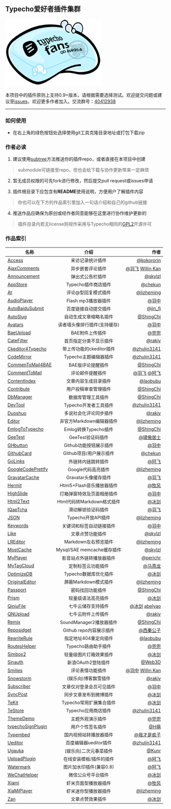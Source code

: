 ## Typecho爱好者插件集群

![logo](https://raw.githubusercontent.com/typecho-fans/typecho-fans.github.io/master/soapgroup.png)

本项目中的插件原则上支持0.9+版本，请根据需要选择测试。欢迎提交问题或建议至[issues](https://github.com/typecho-fans/plugins/issues)，欢迎更多作者加入。交流群号：[40412938](http://shang.qq.com/wpa/qunwpa?idkey=a5a8afedf099e18ddf9b530db9217251e39001d52aace42888bf470d9b6cb86a)

<hr>

### 如何使用

- 在右上角的绿色按钮处选择使用git工具克隆目录地址或打包下载zip

### 作者必读

 1. 建议使用[subtree](http://aoxuis.me/post/2013-08-06-git-subtree)方法推送你的插件repo，或者直接在本项目中创建

 > submodule可链接至repo，但也会给下载与协作更新带来一定麻烦

 2. 暂无成员权限的可先fork进行修改，然后提交pull request或issues申请

 3. 插件根目录下应包含有**README**使用说明，方便用户了解插件内容

 > 你也可以在下方的作品索引里加入一句话介绍和自己的github链接

 4. 推送作品应确保为原创或经作者同意能够在这里进行协作维护更新的

 > 插件目录内若无license则视作采用与Typecho相同的[GPL2](https://github.com/typecho/typecho/blob/master/LICENSE.txt)开源许可

### 作品索引

| 名称 | 介绍 | 作者 |
| ---- |:----:| ----:|
| [Access](https://github.com/kokororin/typecho-plugin-Access) | 来访记录统计插件 | [@kokororin](https://github.com/kokororin) |
| [AjaxComments](https://github.com/typecho-fans/plugins/tree/master/AjaxComments) | 异步嵌套评论插件 | [@羽飞](https://github.com/byends) [Willin Kan](http://kan.willin.org) |
| [Announcement](https://github.com/typecho-fans/plugins/tree/master/Announcement) | 弹出式公告栏插件 | [@skylzl](https://github.com/xiaogouxo) |
| [AppStore](https://github.com/typecho-fans/plugins/tree/master/AppStore) | Typecho插件商店插件 | [@chekun](https://github.com/chekun) |
| [At](https://github.com/typecho-fans/plugins/tree/master/At) | 评论@型回复模式插件 | [@lizheming](https://github.com/lizheming) |
| [AudioPlayer](https://github.com/typecho-fans/plugins/tree/master/AudioPlayer) | Flash mp3播放器插件 | [@羽中](https://github.com/jzwalk) |
| [AutoBaiduSubmit](https://github.com/jinfeijie/AutoBaiduSubmit) | 百度链接自动提交插件 | [@jin_fj](https://github.com/jinfeijie) |
| [AutoSlug](https://github.com/typecho-fans/plugins/tree/master/AutoSlug) | 自动生成文章缩略名插件 | [@ShingChi](https://github.com/shingchi) |
| [Avatars](https://github.com/typecho-fans/plugins/tree/master/Avatars) | 读者墙头像排行插件(支持缓存) | [@羽中](https://github.com/jzwalk) |
| [BaeUpload](https://github.com/typecho-fans/plugins/tree/master/BaeUpload) | BAE附件上传插件 | [@兜兜](https://github.com/doudoutime) |
| [CateFilter](https://github.com/typecho-fans/plugins/tree/master/CateFilter) | 首页指定分类不显示插件 | [@rakiy](https://github.com/rakiy) |
| [Ckeditor4Typecho](https://github.com/typecho-fans/plugins/tree/master/Ckeditor4Typecho) | 带上传功能的ckeditor插件 | [@zhulin3141](https://github.com/zhulin3141) |
| [CodeMirror](https://github.com/typecho-fans/plugins/tree/master/CodeMirror) | Typecho主题编辑器插件 | [@zhulin3141](https://github.com/zhulin3141) |
| [CommenToMail4BAE](https://github.com/typecho-fans/plugins/tree/master/CommenToMail4BAE) | BAE版评论提醒插件 | [@ShingChi](https://github.com/shingchi) |
| [CommentToMail](https://github.com/byends/CommentToMail) | 评论邮件提醒插件 | [@羽飞](https://github.com/byends) [@阿飞](https://github.com/defeme) |
| [ContentIndex](https://github.com/typecho-fans/plugins/tree/master/ContentIndex) | 文章内容生成目录插件 | [@laobubu](https://github.com/laobubu) |
| [Contribute](https://github.com/typecho-fans/plugins/tree/master/Contribute) | 用户投稿审查管理插件 | [@ShingChi](https://github.com/shingchi) |
| [DbManager](https://github.com/typecho-fans/plugins/tree/master/DbManager) | 数据库管理工具插件 | [@ShingChi](https://github.com/shingchi) |
| [DevTool](https://github.com/typecho-fans/plugins/tree/master/DevTool) | Typecho开发者工具插件 | [@zhulin3141](https://github.com/zhulin3141) |
| [Duoshuo](https://github.com/typecho-fans/plugins/tree/master/Duoshuo) | 多说社会化评论同步插件 | [@rakiy](https://github.com/rakiy) |
| [Editor](https://github.com/typecho-fans/plugins/tree/master/Editor) | 非官方Markdown编辑器插件 | [@lizheming](https://github.com/lizheming) |
| [EmlogToTypecho](https://github.com/typecho-fans/plugins/tree/master/EmlogToTypecho) | Emlog转换Typecho插件 | [@ShingChi](https://github.com/shingchi) |
| [GeeTest](https://github.com/typecho-fans/plugins/tree/master/GeeTest) | GeeTest验证码插件 | [@啸傲居士](https://github.com/shuxiao9058) |
| [GHbutton](https://github.com/typecho-fans/plugins/tree/master/GHbutton) | Github功能按钮展示插件 | [@羽中](https://github.com/jzwalk) |
| [GithubCard](https://github.com/typecho-fans/plugins/tree/master/GithubCard) | Github项目/用户展示插件 | [@chekun](https://github.com/chekun) |
| [GoLinks](https://github.com/typecho-fans/plugins/tree/master/GoLinks) | 外链转内链跳转插件 | [@阿飞](https://github.com/defeme) |
| [GoogleCodePrettfy](https://github.com/typecho-fans/plugins/tree/master/GoogleCodePrettify) | Google代码高亮插件 | [@lizheming](https://github.com/lizheming) |
| [GravatarCache](https://github.com/typecho-fans/plugins/tree/master/GravatarCache) | Gravatar头像缓存插件 | [@羽飞](https://github.com/byends) |
| [Hermit](https://github.com/typecho-fans/plugins/tree/master/Hermit) | Html5+Flash音乐播放器插件 | [@牧风](https://github.com/iMuFeng) |
| [HighSlide](https://github.com/typecho-fans/plugins/tree/master/HighSlide) | 灯箱弹窗特效及页面相册插件 | [@羽中](https://github.com/jzwalk) |
| [Html2Text](https://github.com/typecho-fans/plugins/tree/master/Html2Text) | Html代码转Markdown格式插件 | [@冰剑](https://github.com/binjoo) |
| [IQapTcha](https://github.com/typecho-fans/plugins/tree/master/IQapTcha) | 滑动解锁验证码插件 | [@羽飞](https://github.com/byends) |
| [JSON](https://github.com/typecho-fans/plugins/tree/master/JSON) | Typecho开放API插件 | [@lizheming](https://github.com/lizheming) |
| [Keywords](https://github.com/typecho-fans/plugins/tree/master/Keywords) | 关键词和标签自动链接插件 | [@羽中](https://github.com/jzwalk) |
| [Like](https://github.com/typecho-fans/plugins/tree/master/Like) | 文章点赞功能插件 | [@skylzl](https://github.com/xiaogouxo) |
| [LREditor](https://github.com/typecho-fans/plugins/tree/master/LREditor) | Markdown左右预览插件 | [@lizheming](http://github.com/lizheming) |
| [MostCache](https://github.com/typecho-fans/plugins/tree/master/MostCache) | Mysql/SAE memcache缓存插件 | [@skylzl](https://github.com/xiaogouxo) |
| [MyPlayer](https://github.com/typecho-fans/plugins/tree/master/MyPlayer) | 影音站点外链转播放器插件 | [@perichr](http://github.com/perichr) |
| [MyTagCloud](https://github.com/typecho-fans/plugins/tree/master/MyTagCloud) | 定制标签云功能插件 | [@马燕龙](https://github.com/YanlongMa) |
| [OptimizeDB](https://github.com/typecho-fans/plugins/tree/master/OptimizeDB) | Typecho数据库优化插件 | [@冰剑](https://github.com/binjoo) |
| [OriginalEditor](https://github.com/typecho-fans/plugins/tree/master/OriginalEditor) | 屏蔽Markdown模式插件 | [@lizheming](http://github.com/lizheming) |
| [Passport](https://github.com/typecho-fans/plugins/tree/master/Passport) | 密码找回功能插件 | [@ShingChi](https://github.com/shingchi) |
| [Prism](https://github.com/typecho-fans/plugins/tree/master/Prism) | 轻量级语法高亮插件 | [@冰剑](https://github.com/binjoo) |
| [QiniuFile](https://github.com/typecho-fans/plugins/tree/master/QiniuFile) | 七牛云储存支持插件 | [@冰剑](https://github.com/binjoo) [abelyao](http://www.abelyao.com) |
| [QNUpload](https://github.com/typecho-fans/plugins/tree/master/QNUpload) | 七牛云附件上传插件 | [@rakiy](https://github.com/rakiy) |
| [Remix](https://github.com/typecho-fans/plugins/tree/master/Remix) | SoundManager2播放器插件 | [@ShingChi](https://github.com/shingchi) |
| [Reposidget](https://github.com/typecho-fans/plugins/tree/master/Reposidget) | Github repo内容展示插件 | [@西秦公子](https://github.com/xiqingongzi) |
| [RewriteRule](https://github.com/typecho-fans/plugins/tree/master/RewriteRule) | 指定地址404重定向插件 | [@laobubu](https://github.com/laobubu) |
| [RoutesHelper](https://github.com/typecho-fans/plugins/tree/master/RoutesHelper) | Typecho路由助手插件 | [@兜兜](https://github.com/doudoutime) |
| [Simbox2](https://github.com/typecho-fans/plugins/tree/master/Simbox2) | 轻量级图片灯箱效果插件 | [@冰剑](https://github.com/binjoo) |
| [Sinauth](https://github.com/typecho-fans/plugins/tree/master/Sinauth) | 新浪OAuth2登陆插件 | [@Web3D](https://github.com/web3d) |
| [Smilies](https://github.com/typecho-fans/plugins/tree/master/Smilies) | 评论表情功能插件 | [@羽中](https://github.com/jzwalk) [Willin Kan](http://kan.willin.org) |
| [Snowstorm](https://github.com/typecho-fans/plugins/tree/master/Snowstorm) | (娱乐向)博客飘雪插件 | [@rakiy](https://github.com/rakiy) |
| [Subscriber](https://github.com/typecho-fans/plugins/tree/master/Subscriber) | 文章仅对登录会员可见插件 | [@羽中](https://github.com/jzwalk) |
| [SyncPost](https://github.com/typecho-fans/plugins/tree/master/SyncPost) | 同步文章发布到微博插件 | [@冰剑](https://github.com/binjoo) |
| [TeKit](https://github.com/binjoo/TeKit) | Typecho常用扩展集合插件 | [@冰剑](https://github.com/binjoo) |
| [TeStore](https://github.com/typecho-fans/plugins/tree/master/TeStore) | Typecho应用商店插件 | [@zhulin3141](https://github.com/zhulin3141) |
| [ThemeDemo](https://github.com/typecho-fans/plugins/tree/master/ThemeDemo) | 主题外观演示插件 | [@兜兜](https://github.com/doudoutime) |
| [typechoSignPlugin](https://github.com/typecho-fans/plugins/tree/master/typechoSignPlugin) | 用户个性签名插件 | [@H萌](https://github.com/hmoe) |
| [Typembed](https://github.com/typecho-fans/plugins/tree/master/Typembed) | 国内视频站转播放器插件 | [@我才是疯子](https://github.com/nothingisover) |
| [Ueditor](https://github.com/typecho-fans/plugins/tree/master/Ueditor) | 百度编辑器ueditor插件 | [@zhulin3141](https://github.com/zhulin3141) |
| [Ugauka](https://github.com/typecho-fans/plugins/tree/master/Ukagaka) | (娱乐向)二次元春菜插件 | [@Kunr](https://github.com/Rakume) |
| [UploadPlugin](https://github.com/typecho-fans/plugins/tree/master/UploadPlugin) | 在线安装模板/插件的插件 | [@阿飞](https://github.com/defeme) |
| [Watermark](https://github.com/typecho-fans/plugins/tree/master/Watermark) | 图片加水印插件(兼容0.8) | [@阿飞](https://github.com/defeme) |
| [WeChatHelper](https://github.com/binjoo/WeChatHelper) | 微信公众号平台插件 | [@冰剑](https://github.com/binjoo) |
| [Xiami](https://github.com/typecho-fans/plugins/tree/master/Xiami) | 虾米页面型播放器插件 | [@牧风](https://github.com/iMuFeng) |
| [XiaMiPlayer](https://github.com/typecho-fans/plugins/tree/master/XiaMiPlayer) | 虾米迷你型播放器插件 | [@lizheming](https://github.com/lizheming) |
| [Zan](https://github.com/typecho-fans/plugins/tree/master/Zan) | 文章点赞效果插件 | [@冰剑](https://github.com/binjoo) |
